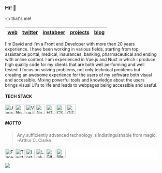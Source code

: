 ### Hi! :wave:

👈 that's me! 

[web](https://www.davidsabalete.com) | [twitter](https://twitter.com/dsabalete) | [instabeer](https://www.instagram.com/dsabalete/) | [projects](https://dsabalete.github.io) | [blog](https://blog.davidsabalete.com)
---|---|---|---|---


<!-- [![Banner about David Sabalete](https://raw.githubusercontent.com/dsabalete/dsabalete/master/banner.jpg)](https://www.davidsabalete.com) -->

I'm David and I'm a Front end Developer with more then 20 years experience. I have been working in various fields, starting from top assistance portal, medical, insurances, banking, pharmaceutical and ending with online content. I am experienced in Vue.js and Nuxt in which I produce high quality code for my clients that are both well performing and well tested. I focus on solving problems, not only technical problems but creating an awesome experience for the users of my software both visual and accessible. Mixing powerful tools and knowledge about the users brings visual UI's to life and leads to webpages being accessible and useful. 

#### TECH STACK

<img alt="Javascript" src="https://img.shields.io/badge/-Javascript-000?style=for-the-badge&logo=javascript" height="30"> <img alt="Nodejs" src="https://img.shields.io/badge/-Node-brightgreen?style=for-the-badge&logo=Node.js&logoColor=white" height="30"> <img alt="VueJS" src="https://img.shields.io/badge/-Vue.js-orange?style=for-the-badge&logo=vue.js" height="30"> <img alt="Nuxt" src="https://img.shields.io/badge/-Nuxt.js-cyan?style=for-the-badge&logo=Nuxt.js" height="30"> <img alt="HTML5" src="https://img.shields.io/badge/html5%20-%23E34F26.svg?&style=for-the-badge&logo=html5&logoColor=white" height="30"> <img alt="CSS3" src="https://img.shields.io/badge/css3%20-%231572B6.svg?&style=for-the-badge&logo=css3&logoColor=white" height="30"> <img alt="GIT" src="https://img.shields.io/badge/git-pink.svg?&style=for-the-badge&logo=git&logoColor=white" height="30"> 

##### MOTTO

> Any sufficiently advanced technology is indistinguishable from magic. -Arthur C. Clarke

####
<div style="background: white;">
<a href="https://www.facebook.com/dsabalete" target="_blank"><img src="https://raw.githubusercontent.com/dsabalete/dsabalete/master/fb.png" alt="Facebook" width="30"></a>
<a href="https://twitter.com/dsabalete" target="_blank"><img src="https://raw.githubusercontent.com/dsabalete/dsabalete/master/tw.png" alt="Twitter" width="30"></a>
<a href="https://www.instagram.com/dsabalete/" target="_blank"><img src="https://raw.githubusercontent.com/dsabalete/dsabalete/master/ig.png" alt="Instagram" width="30"></a>
<a href="https://www.linkedin.com/in/dsabalete/" target="_blank"><img src="https://raw.githubusercontent.com/dsabalete/dsabalete/master/in.png" alt="LinkedIn" width="30"></a>
<a href="https://github.com/dsabalete" target="_blank"><img src="https://raw.githubusercontent.com/dsabalete/dsabalete/master/git.png" alt="GitHub" width="30"></a>
<a href="https://www.davidsabalete.com/" target="_blank"><img src="https://raw.githubusercontent.com/dsabalete/dsabalete/master/www.png" alt="Website" width="30"></a>
</div>

![](https://komarev.com/ghpvc/?username=dsabalete)
